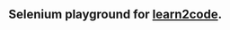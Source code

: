## Selenium playground for [learn2code](https://www.learn2code.sk/aplikacia/skupiny#/automatizovane-testovanie-webu-selenium/chapters/intro-preco-testovat-preco-testovat-automatizovane).
